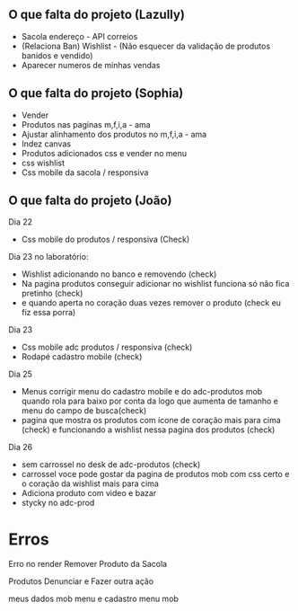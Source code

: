 ## O que falta do projeto (Lazully)

- Sacola endereço - API correios
- (Relaciona Ban) Wishlist - (Não esquecer da validação de produtos banidos e vendido)
- Aparecer numeros de minhas vendas

## O que falta do projeto (Sophia)

- Vender
- Produtos nas paginas m,f,i,a - ama
- Ajustar alinhamento dos produtos no m,f,i,a - ama
- Indez canvas
- Produtos adicionados css e vender no menu
- css wishlist
- Css mobile da sacola / responsiva 

## O que falta do projeto (João)

Dia 22 
- Css mobile do produtos / responsiva (Check)

Dia 23 no laboratório:
- Wishlist adicionando no banco e removendo  (check)
- Na pagina produtos conseguir adicionar no wishlist funciona só não fica pretinho (check)
- e quando aperta no coração duas vezes remover o produto (check eu fiz essa porra)

Dia 23 
- Css mobile adc produtos / responsiva (check)
- Rodapé cadastro mobile (check)

Dia 25

- Menus corrigir menu do cadastro mobile e do adc-produtos mob quando rola para baixo por conta da logo que aumenta de tamanho e menu do campo de busca(check)
- pagina que mostra os produtos com ícone de coração mais para cima (check)
e funcionando a wishlist nessa pagina dos produtos (check)


Dia 26

- sem carrossel no desk de adc-produtos (check)
- carrossel voce pode gostar da pagina de produtos mob com css certo e o coração da wishlist mais para cima
- Adiciona produto com video e bazar
- stycky no adc-prod


# Erros

Erro no render
Remover Produto da Sacola

Produtos Denunciar e Fazer outra ação

meus dados mob menu e cadastro menu mob

